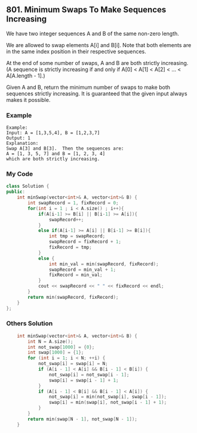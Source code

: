 ## 801. Minimum Swaps To Make Sequences Increasing

We have two integer sequences A and B of the same non-zero length.

We are allowed to swap elements A[i] and B[i].  Note that both elements are in the same index position in their respective sequences.

At the end of some number of swaps, A and B are both strictly increasing.  (A sequence is strictly increasing if and only if A[0] < A[1] < A[2] < ... < A[A.length - 1].)

Given A and B, return the minimum number of swaps to make both sequences strictly increasing.  It is guaranteed that the given input always makes it possible.


### Example
```
Example:
Input: A = [1,3,5,4], B = [1,2,3,7]
Output: 1
Explanation: 
Swap A[3] and B[3].  Then the sequences are:
A = [1, 3, 5, 7] and B = [1, 2, 3, 4]
which are both strictly increasing.
```

### My Code
```c++
class Solution {
public:
    int minSwap(vector<int>& A, vector<int>& B) {
        int swapRecord = 1, fixRecord = 0;
        for(int i = 1 ; i < A.size() ; i++){
            if(A[i-1] >= B[i] || B[i-1] >= A[i]){
                swapRecord++;
            }
            else if(A[i-1] >= A[i] || B[i-1] >= B[i]){
                int tmp = swapRecord;
                swapRecord = fixRecord + 1;
                fixRecord = tmp;
            }
            else {
                int min_val = min(swapRecord, fixRecord);
                swapRecord = min_val + 1;
                fixRecord = min_val;
            }
            cout << swapRecord << " " << fixRecord << endl;
        }   
        return min(swapRecord, fixRecord);
    }
};
```


### Others Solution
```c++
    int minSwap(vector<int>& A, vector<int>& B) {
        int N = A.size();
        int not_swap[1000] = {0};
        int swap[1000] = {1};
        for (int i = 1; i < N; ++i) {
            not_swap[i] = swap[i] = N;
            if (A[i - 1] < A[i] && B[i - 1] < B[i]) {
                not_swap[i] = not_swap[i - 1];
                swap[i] = swap[i - 1] + 1;
            }
            if (A[i - 1] < B[i] && B[i - 1] < A[i]) {
                not_swap[i] = min(not_swap[i], swap[i - 1]);
                swap[i] = min(swap[i], not_swap[i - 1] + 1);
            }
        }
        return min(swap[N - 1], not_swap[N - 1]);
    }
```

